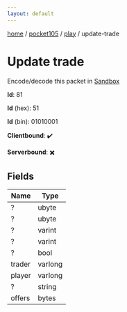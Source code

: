 ```yaml
---
layout: default
---
```


[home](/)  /  [pocket105](/protocol/pocket105)  /  [play](/protocol/pocket105/play)  /  update-trade

# Update trade

Encode/decode this packet in [Sandbox](../../../sandbox/pocket105#Play.UpdateTrade)

**Id**: 81

**Id** (hex): 51

**Id** (bin): 01010001

**Clientbound**: ✔️

**Serverbound**: ✖️

## Fields

Name | Type
---|---
? | ubyte
? | ubyte
? | varint
? | varint
? | bool
trader | varlong
player | varlong
? | string
offers | bytes
